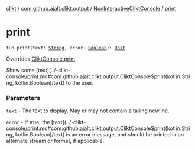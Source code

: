 [clikt](../../index.md) / [com.github.ajalt.clikt.output](../index.md) / [NonInteractiveCliktConsole](index.md) / [print](./print.md)

# print

`fun print(text: `[`String`](https://kotlinlang.org/api/latest/jvm/stdlib/kotlin/-string/index.html)`, error: `[`Boolean`](https://kotlinlang.org/api/latest/jvm/stdlib/kotlin/-boolean/index.html)`): `[`Unit`](https://kotlinlang.org/api/latest/jvm/stdlib/kotlin/-unit/index.html)

Overrides [CliktConsole.print](../-clikt-console/print.md)

Show some [text](../-clikt-console/print.md#com.github.ajalt.clikt.output.CliktConsole$print(kotlin.String, kotlin.Boolean)/text) to the user.

### Parameters

`text` - The text to display. May or may not contain a tailing newline.

`error` - If true, the [text](../-clikt-console/print.md#com.github.ajalt.clikt.output.CliktConsole$print(kotlin.String, kotlin.Boolean)/text) is an error message, and should be printed in an alternate stream or
format, if applicable.